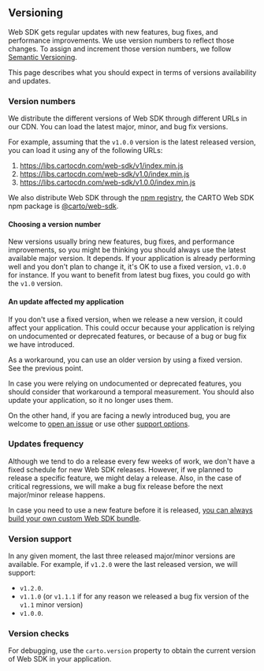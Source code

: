 ## Versioning

Web SDK gets regular updates with new features, bug fixes, and performance improvements. We use version numbers to reflect those changes. To assign and increment those version numbers, we follow [Semantic Versioning](https://semver.org/).

This page describes what you should expect in terms of versions availability and updates.

### Version numbers

We distribute the different versions of Web SDK through different URLs in our CDN. You can load the latest major, minor, and bug fix versions.

For example, assuming that the `v1.0.0` version is the latest released version, you can load it using any of the following URLs:
 1. https://libs.cartocdn.com/web-sdk/v1/index.min.js
 1. https://libs.cartocdn.com/web-sdk/v1.0/index.min.js
 1. https://libs.cartocdn.com/web-sdk/v1.0.0/index.min.js

We also distribute Web SDK through the [npm registry](https://www.npmjs.com/), the CARTO Web SDK npm package is [@carto/web-sdk](https://www.npmjs.com/package/@carto/web-sdk).

#### Choosing a version number

New versions usually bring new features, bug fixes, and performance improvements, so you might be thinking you should always use the latest available major version. It depends. If your application is already performing well and you don't plan to change it, it's OK to use a fixed version, `v1.0.0` for instance. If you want to benefit from latest bug fixes, you could go with the `v1.0` version.

#### An update affected my application

If you don't use a fixed version, when we release a new version, it could affect your application. This could occur because your application is relying on undocumented or deprecated features, or because of a bug or bug fix we have introduced.

As a workaround, you can use an older version by using a fixed version. See the previous point.

In case you were relying on undocumented or deprecated features, you should consider that workaround a temporal measurement. You should also update your application, so it no longer uses them.

On the other hand, if you are facing a newly introduced bug, you are welcome to [open an issue](https://github.com/cartodb/web-sdk/issues/new) or use other [support options](/developers/web-sdk/support/support-options/).


### Updates frequency

Although we tend to do a release every few weeks of work, we don't have a fixed schedule for new Web SDK releases. However, if we planned to release a specific feature, we might delay a release. Also, in the case of critical regressions, we will make a bug fix release before the next major/minor release happens.

In case you need to use a new feature before it is released, [you can always build your own custom Web SDK bundle](https://github.com/CartoDB/web-sdk/blob/master/DEVELOPERS.md).

### Version support

In any given moment, the last three released major/minor versions are available. For example, if `v1.2.0` were the last released version, we will support:
 - `v1.2.0`.
 - `v1.1.0` (or `v1.1.1` if for any reason we released a bug fix version of the `v1.1` minor version)
 - `v1.0.0`.

### Version checks

For debugging, use the `carto.version` property to obtain the current version of Web SDK in your application.
